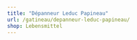```yaml
---
title: "Dépanneur Leduc Papineau"
url: /gatineau/depanneur-leduc-papineau/
shop: Lebensmittel
---
```

